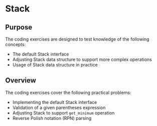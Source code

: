 # Stack

## Purpose

The coding exercises are designed to test knowledge of the following concepts:

* The default Stack interface
* Adjusting Stack data structure to support more complex operations
* Usage of Stack data structure in practice

## Overview

The coding exercises cover the following practical problems:
* Implementing the default Stack interface
* Validation of a given parentheses expression
* Adjusting Stack to support `get_minimum` operation
* Reverse Polish notation (RPN) parsing
